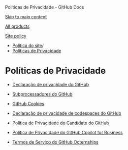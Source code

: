 Políticas de Privacidade - GitHub Docs

[Skip to main content](#main-content)

[All products](/pt)

[Site policy](/site-policy)

* [Política do site](/pt/site-policy)/
* [Políticas de Privacidade](/pt/site-policy/privacy-policies)

Políticas de Privacidade
==========

* [Declaração de privacidade do GitHub](/pt/site-policy/privacy-policies/github-privacy-statement)

* [Subprocessadores do GitHub](/pt/site-policy/privacy-policies/github-subprocessors)

* [GitHub Cookies](/pt/site-policy/privacy-policies/github-cookies)

* [Declaração de privacidade de codespaces do GitHub](/pt/site-policy/privacy-policies/github-codespaces-privacy-statement)

* [Política de Privacidade do Candidato do GitHub](/pt/site-policy/privacy-policies/github-candidate-privacy-policy)

* [Política de Privacidade do GitHub Copilot for Business](/pt/site-policy/privacy-policies/github-copilot-for-business-privacy-statement)

* [Termos de Serviço do GitHub Octernships](/pt/site-policy/privacy-policies/github-octernships-terms-of-service)
